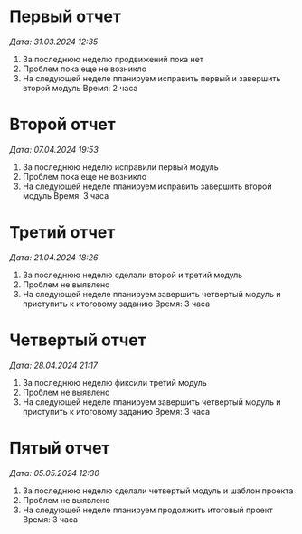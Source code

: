 # Первый отчет

_Дата: 31.03.2024 12:35_
1. За последнюю неделю продвижений пока нет
2. Проблем пока еще не возникло
3. На следующей неделе планируем исправить первый и завершить второй модуль
Время: 2 часа

# Второй отчет

_Дата: 07.04.2024 19:53_
1. За последнюю неделю исправили первый модуль
2. Проблем пока еще не возникло
3. На следующей неделе планируем исправить завершить второй модуль
Время: 3 часа

# Третий отчет
 
_Дата: 21.04.2024 18:26_
1. За последнюю неделю сделали второй и третий модуль
2. Проблем не выявлено
3. На следующей неделе планируем завершить четвертый модуль и приступить к итоговому заданию
Время: 3 часа

# Четвертый отчет
 
_Дата: 28.04.2024 21:17_
1. За последнюю неделю фиксили третий модуль
2. Проблем не выявлено
3. На следующей неделе планируем завершить четвертый модуль и приступить к итоговому заданию
Время: 3 часа

# Пятый отчет
 
 _Дата: 05.05.2024 12:30_
 1. За последнюю неделю сделали четвертый модуль и шаблон проекта
 2. Проблем не выявлено
 3. На следующей неделе планируем продолжить итоговый проект
 Время: 3 часа